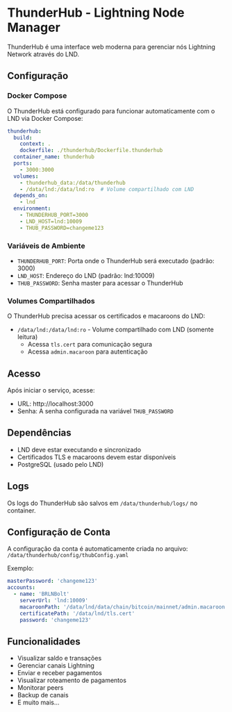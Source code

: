 # ThunderHub - Lightning Node Manager

ThunderHub é uma interface web moderna para gerenciar nós Lightning Network através do LND.

## Configuração

### Docker Compose

O ThunderHub está configurado para funcionar automaticamente com o LND via Docker Compose:

```yaml
thunderhub:
  build:
    context: .
    dockerfile: ./thunderhub/Dockerfile.thunderhub
  container_name: thunderhub
  ports:
    - 3000:3000
  volumes:
    - thunderhub_data:/data/thunderhub
    - /data/lnd:/data/lnd:ro  # Volume compartilhado com LND
  depends_on:
    - lnd
  environment:
    - THUNDERHUB_PORT=3000
    - LND_HOST=lnd:10009
    - THUB_PASSWORD=changeme123
```

### Variáveis de Ambiente

- `THUNDERHUB_PORT`: Porta onde o ThunderHub será executado (padrão: 3000)
- `LND_HOST`: Endereço do LND (padrão: lnd:10009)
- `THUB_PASSWORD`: Senha master para acessar o ThunderHub

### Volumes Compartilhados

O ThunderHub precisa acessar os certificados e macaroons do LND:

- `/data/lnd:/data/lnd:ro` - Volume compartilhado com LND (somente leitura)
  - Acessa `tls.cert` para comunicação segura
  - Acessa `admin.macaroon` para autenticação

## Acesso

Após iniciar o serviço, acesse:
- URL: http://localhost:3000
- Senha: A senha configurada na variável `THUB_PASSWORD`

## Dependências

- LND deve estar executando e sincronizado
- Certificados TLS e macaroons devem estar disponíveis
- PostgreSQL (usado pelo LND)

## Logs

Os logs do ThunderHub são salvos em `/data/thunderhub/logs/` no container.

## Configuração de Conta

A configuração da conta é automaticamente criada no arquivo:
`/data/thunderhub/config/thubConfig.yaml`

Exemplo:
```yaml
masterPassword: 'changeme123'
accounts:
  - name: 'BRLNBolt'
    serverUrl: 'lnd:10009'
    macaroonPath: '/data/lnd/data/chain/bitcoin/mainnet/admin.macaroon'
    certificatePath: '/data/lnd/tls.cert'
    password: 'changeme123'
```

## Funcionalidades

- Visualizar saldo e transações
- Gerenciar canais Lightning
- Enviar e receber pagamentos
- Visualizar roteamento de pagamentos
- Monitorar peers
- Backup de canais
- E muito mais...
